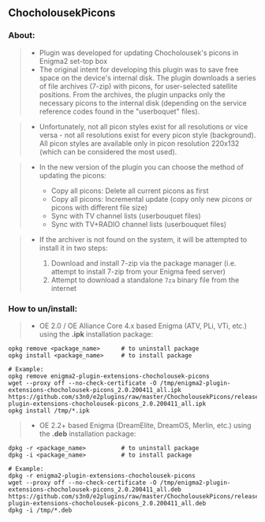 ## **ChocholousekPicons**

### **About:**

   >- Plugin was developed for updating Chocholousek's picons in Enigma2 set-top box
   >- The original intent for developing this plugin was to save free space on the device's internal disk. The plugin downloads a series of file archives (7-zip) with picons, for user-selected satellite positions. From the archives, the plugin unpacks only the necessary picons to the internal disk (depending on the service reference codes found in the "userboquet" files).

   >- Unfortunately, not all picon styles exist for all resolutions or vice versa - not all resolutions exist for every picon style (background). All picon styles are available only in picon resolution 220x132 (which can be considered the most used).
   
   >- In the new version of the plugin you can choose the method of updating the picons:   
   >
   >    - Copy all picons: Delete all current picons as first
   >    - Copy all picons: Incremental update (copy only new picons or picons with different file size)
   >    - Sync with TV channel lists (userbouquet files)
   >    - Sync with TV+RADIO channel lists (userbouquet files)
   
   >- If the archiver is not found on the system, it will be attempted to install it in two steps:
   >
   >    1. Download and install 7-zip via the package manager (i.e. attempt to install 7-zip from your Enigma feed server)
   >    2. Attempt to download a standalone `7za` binary file from the internet

### **How to un/install:**

   >- OE 2.0 / OE Alliance Core 4.x based Enigma (ATV, PLi, VTi, etc.) using the **.ipk** installation package:
   ```shell
   opkg remove <package_name>      # to uninstall package
   opkg install <package_name>     # to install package
   
   # Example:
   opkg remove enigma2-plugin-extensions-chocholousek-picons   
   wget --proxy off --no-check-certificate -O /tmp/enigma2-plugin-extensions-chocholousek-picons_2.0.200411_all.ipk https://github.com/s3n0/e2plugins/raw/master/ChocholousekPicons/released_build/enigma2-plugin-extensions-chocholousek-picons_2.0.200411_all.ipk
   opkg install /tmp/*.ipk
   ```
   
   >- OE 2.2+ based Enigma (DreamElite, DreamOS, Merlin, etc.) using the **.deb** installation package:
   ```shell
   dpkg -r <package_name>          # to uninstall package
   dpkg -i <package_name>          # to install package

   # Example:
   dpkg -r enigma2-plugin-extensions-chocholousek-picons
   wget --proxy off --no-check-certificate -O /tmp/enigma2-plugin-extensions-chocholousek-picons_2.0.200411_all.deb https://github.com/s3n0/e2plugins/raw/master/ChocholousekPicons/released_build/enigma2-plugin-extensions-chocholousek-picons_2.0.200411_all.deb
   dpkg -i /tmp/*.deb
   ```
